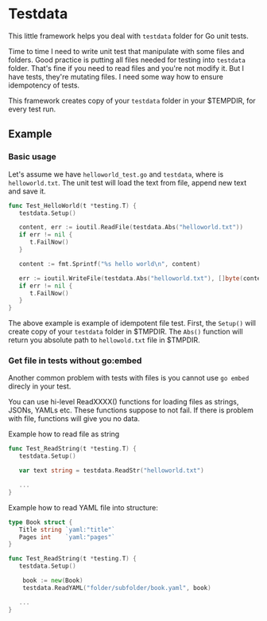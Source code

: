 # Testdata

This little framework helps you deal with `testdata` folder for Go unit tests.

Time to time I need to write unit test that manipulate with some files and folders.
Good practice is putting all files needed for testing into `testdata` folder. 
That's fine if you need to read files and you're not modify it. But I have tests,
they're mutating files. I need some way how to ensure idempotency of tests.

This framework creates copy of your `testdata` folder in your $TEMPDIR, 
for every test run. 

## Example


### Basic usage

Let's assume we have `helloworld_test.go` and `testdata`, where is `helloworld.txt`. 
The unit test will load the text from file, append new text and save it. 


```go
func Test_HelloWorld(t *testing.T) {
   testdata.Setup()

   content, err := ioutil.ReadFile(testdata.Abs("helloworld.txt")) 
   if err != nil {
      t.FailNow()
   }

   content := fmt.Sprintf("%s hello world\n", content)

   err := ioutil.WriteFile(testdata.Abs("helloworld.txt"), []byte(content), 0644)
   if err != nil {
      t.FailNow()
   }
}
```

The above example is example of idempotent file test. First, the `Setup()` will create
copy of your `testdata` folder in $TMPDIR. The `Abs()` function will return you
absolute path to `hellowold.txt` file in $TMPDIR.


### Get file in tests without go:embed

Another common problem with tests with files is you cannot use `go embed`
direcly in your test.

You can use hi-level ReadXXXX() functions for loading files as strings, 
JSONs, YAMLs etc. These functions suppose to not fail. If there is problem 
with file, functions will give you no data.

Example how to read file as string
```go
func Test_ReadString(t *testing.T) {
   testdata.Setup()

   var text string = testdata.ReadStr("helloworld.txt")

   ...
}
```

Example how to read YAML file into structure:

```go
type Book struct {
   Title string `yaml:"title"`
   Pages int    `yaml:"pages"`
}

func Test_ReadString(t *testing.T) {
   testdata.Setup()

	book := new(Book)
	testdata.ReadYAML("folder/subfolder/book.yaml", book)

   ...
}

```
